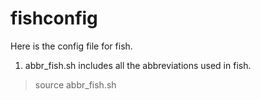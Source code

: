 # fishconfig
Here is the config file for fish.
1. abbr_fish.sh includes all the abbreviations used in fish.
> source abbr_fish.sh


